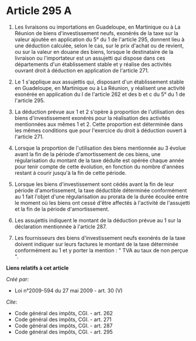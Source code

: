 # Article 295 A

1. Les livraisons ou importations en Guadeloupe, en Martinique ou à La Réunion de biens d'investissement neufs, exonérés de
la taxe sur la valeur ajoutée en application du 5° du 1 de l'article 295, donnent lieu à une déduction calculée, selon le
cas, sur le prix d'achat ou de revient, ou sur la valeur en douane des biens, lorsque le destinataire de la livraison ou
l'importateur est un assujetti qui dispose dans ces départements d'un établissement stable et y réalise des activités ouvrant
droit à déduction en application de l'article 271. 

2. Le 1 s'applique aux assujettis qui, disposant d'un établissement stable en Guadeloupe, en Martinique ou à La Réunion, y
réalisent une activité exonérée en application du I de l'article 262 et des b et c du 5° du 1 de l'article 295. 

3. La déduction prévue aux 1 et 2 s'opère à proportion de l'utilisation des biens d'investissement exonérés pour la
réalisation des activités mentionnées aux mêmes 1 et 2. Cette proportion est déterminée dans les mêmes conditions que pour
l'exercice du droit à déduction ouvert à l'article 271. 

4. Lorsque la proportion de l'utilisation des biens mentionnée au 3 évolue avant la fin de la période d'amortissement de ces
biens, une régularisation du montant de la taxe déduite est opérée chaque année pour tenir compte de cette évolution, en
fonction du nombre d'années restant à courir jusqu'à la fin de cette période. 

5. Lorsque les biens d'investissement sont cédés avant la fin de leur période d'amortissement, la taxe déductible déterminée
conformément au 1 fait l'objet d'une régularisation au prorata de la durée écoulée entre le moment où les biens ont cessé
d'être affectés à l'activité de l'assujetti et la fin de la période d'amortissement. 

6. Les assujettis indiquent le montant de la déduction prévue au 1 sur la déclaration mentionnée à l'article 287. 

7. Les fournisseurs des biens d'investissement neufs exonérés de la taxe doivent indiquer sur leurs factures le montant de la
taxe déterminée conformément au 1 et y porter la mention : " TVA au taux de     non perçue ".

**Liens relatifs à cet article**

_Créé par_:

  - Loi n°2009-594 du 27 mai 2009 - art. 30 (V)

_Cite_:

  - Code général des impôts, CGI. - art. 262
  - Code général des impôts, CGI. - art. 271
  - Code général des impôts, CGI. - art. 287
  - Code général des impôts, CGI. - art. 295
